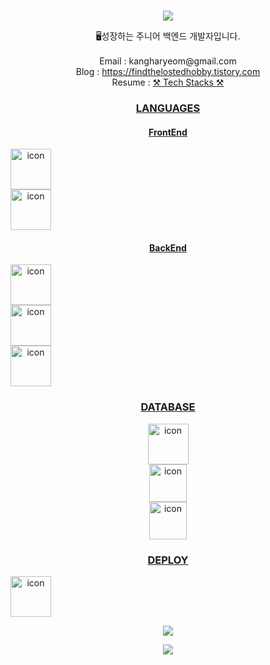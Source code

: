<div align="center">

<br>
<p align="center">
<img src="https://capsule-render.vercel.app/api?&type=waving&color=timeAuto&height=180&section=header&text=Haryeom's%20Hub&fontSize=50&animation=fadeIn&fontAlignY=45" />
  </p>

<div align='center'> 🖥성장하는 주니어 백엔드 개발자입니다.</div>
<br>
<div align='center'> Email : kangharyeom@gmail.com</div>
<div align='center'> Blog : <a href="https://findthelostedhobby.tistory.com">https://findthelostedhobby.tistory.com</a></div>
<div align='center'> Resume : <a href="https://kangharyeom.notion.site/32f52506fb944ea7bfbf982e91d0defe?pvs=4</a></div>
<br>

## ⚒ Tech Stacks ⚒
### LANGUAGES
#### FrontEnd
<Nav style="display: flex; align-items: flex-start;"><img src="https://techstack-generator.vercel.app/js-icon.svg" alt="icon" width="65" height="65" /></Nav>
<Nav style="display: flex; align-items: flex-start;"><img src="https://techstack-generator.vercel.app/react-icon.svg" alt="icon" width="65" height="65" /></Nav>

#### BackEnd
<Nav style="display: flex; align-items: flex-start;"><img src="https://techstack-generator.vercel.app/java-icon.svg" alt="icon" width="65" height="65" /></Nav>
<Nav style="display: flex; align-items: flex-start;"><img src="https://img1.daumcdn.net/thumb/R300x0/?fname=https%3A%2F%2Fblog.kakaocdn.net%2Fdn%2FbOOwEr%2FbtrdSed6Dmb%2FkPQ69rnQYqGFOmjNcrMPdk%2Fimg.png" alt="icon" width="65" height="65" /></Nav>
<Nav style="display: flex; align-items: flex-start;"><img src="https://img1.daumcdn.net/thumb/R800x0/?scode=mtistory2&fname=https%3A%2F%2Fblog.kakaocdn.net%2Fdn%2FZYQau%2FbtqJMvCrzlO%2FRtmwZekQC5ZjUtVjwXDt21%2Fimg.png" alt="icon" width="65" height="65" /></Nav>

   
### DATABASE
<Nav><img alt= "icon" wide="65" height="65" src ="https://techstack-generator.vercel.app/mysql-icon.svg"></Nav>
<Nav><img alt= "icon" wide="60" height="60" src ="https://img1.daumcdn.net/thumb/R300x0/?fname=https://t1.daumcdn.net/cfile/tistory/2366E84358EA426C1D"></Nav>
<Nav><img alt= "icon" wide="60" height="60" src ="https://cdn4.iconfinder.com/data/icons/redis-2/1451/Untitled-2-512.png"></Nav>
  
### DEPLOY
<div style="display: flex; align-items: flex-start;"><img src="https://techstack-generator.vercel.app/aws-icon.svg" alt="icon" width="65" height="65" /></div>

<p align="center">
<img src="https://hits.seeyoufarm.com/api/count/incr/badge.svg?url=https%3A%2F%2Fgithub.com%2Fyukina1418%2Fhit-counter&count_bg=%2321A03A&title_bg=%23555555&icon=&icon_color=%23E7E7E7&title=hits&edge_flat=false" />
</p>

<p align="center">
<img src="https://capsule-render.vercel.app/api?type=waving&color=auto&height=100&section=footer" />
  </p>
